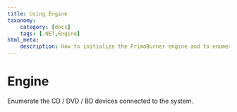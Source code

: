 ```yaml
---
title: Using Engine
taxonomy:
    category: [docs]
    tags: [.NET,Engine]
html_meta:
    description: How to initialize the PrimoBurner engine and to enumerate the system devices
---
```


# Engine

Enumerate the CD / DVD / BD devices connected to the system.
